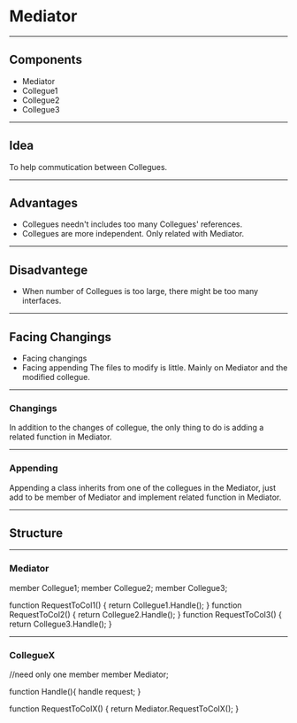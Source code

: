 # Mediator

---
## Components
 * Mediator
 * Collegue1
 * Collegue2
 * Collegue3

---

## Idea
To help commutication between Collegues.

---

## Advantages
 * Collegues needn't includes too many Collegues' references.
 * Collegues are more independent. Only related with Mediator.

---

## Disadvantege
 * When number of Collegues is too large, there might be too many interfaces.

---

## Facing Changings
 * Facing changings
 * Facing appending
The files to modify is little. Mainly on Mediator and the modified collegue.

----

### Changings
In addition to the changes of collegue, the only thing to do is adding a related function in Mediator.

----

### Appending
Appending a class inherits from one of the collegues in the Mediator, just add to be member of Mediator and implement related function in Mediator.

---

## Structure

----

### Mediator

member Collegue1;
member Collegue2;
member Collegue3;

function RequestToCol1() { return Collegue1.Handle(); }
function RequestToCol2() { return Collegue2.Handle(); }
function RequestToCol3() { return Collegue3.Handle(); }

----

### CollegueX
//need only one member
member Mediator;

function Handle(){ handle request; }

function RequestToColX() { return Mediator.RequestToColX(); }
